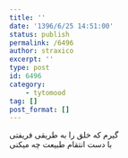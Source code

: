 ```yaml
---
title: ''
date: '1396/6/25 14:51:00'
status: publish
permalink: /6496
author: straxico
excerpt: ''
type: post
id: 6496
category:
    - tytomood
tag: []
post_format: []
---
```

گیرم که خلق را به طریقی فریفتی  
با دست انتقام طبیعت چه میکنی